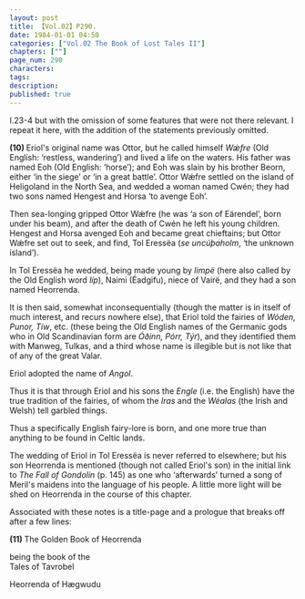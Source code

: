 ```yaml
---
layout: post
title: 【Vol.02】P290.
date: 1984-01-01 04:50
categories: ["Vol.02 The Book of Lost Tales II"]
chapters: [""]
page_num: 290
characters: 
tags: 
description: 
published: true
---
```


<p style="text-indent: 0;">
I.23-4 but with the omission of some features that were not there relevant. I repeat it here, with the addition of the statements previously omitted.
</p>

<B>(10) </B>Eriol's original name was Ottor, but he called himself <I>Wǽfre</I> (Old English: ‘restless, wandering’) and lived a life on the waters. His father was named Eoh (Old English: ‘horse’); and Eoh was slain by his brother Beorn, either ‘in the siege’ or ‘in a great battle’. Ottor Wǽfre settled on the island of Heligoland in the North Sea, and wedded a woman named Cwén; they had two sons named Hengest and Horsa ‘to avenge Eoh’.

Then sea-longing gripped Ottor Wǽfre (he was ‘a son of Eärendel’, born under his beam), and after the death of Cwén he left his young children. Hengest and Horsa avenged Eoh and became great chieftains; but Ottor Wǽfre set out to seek, and find, Tol Eressëa (<I>se uncúþaholm</I>, ‘the unknown island’).

In Tol Eressëa he wedded, being made young by <I>limpë</I> (here also called by the Old English word <I>líp</I>), Naimi (Éadgifu), niece of Vairë, and they had a son named Heorrenda.

It is then said, somewhat inconsequentially (though the matter is in itself of much interest, and recurs nowhere else), that Eriol told the fairies of <I>Wóden, Punor, Tíw</I>, etc. (these being the Old English names of the Germanic gods who in Old Scandinavian form are <I>Óðinn, Pórr, Týr</I>), and they identified them with Manweg, Tulkas, and a third whose name is illegible but is not like that of any of the great Valar.

Eriol adopted the name of <I>Angol</I>.

Thus it is that through Eriol and his sons the <I>Engle</I> (i.e. the English) have the true tradition of the fairies, of whom the <I>Iras</I> and the <I>Wéalas</I> (the Irish and Welsh) tell garbled things.

Thus a specifically English fairy-lore is born, and one more true than anything to be found in Celtic lands.

The wedding of Eriol in Tol Eressëa is never referred to elsewhere; but his son Heorrenda is mentioned (though not called Eriol's son) in the initial link to <I>The Fall of Gondolin</I> (p. 145) as one who ‘afterwards’ turned a song of Meril's maidens into the language of his people. A little more light will be shed on Heorrenda in the course of this chapter.

Associated with these notes is a title-page and a prologue that breaks off after a few lines:

<B>(11) </B>The Golden Book of Heorrenda

being the book of the<BR>Tales of Tavrobel

Heorrenda of Hægwudu

